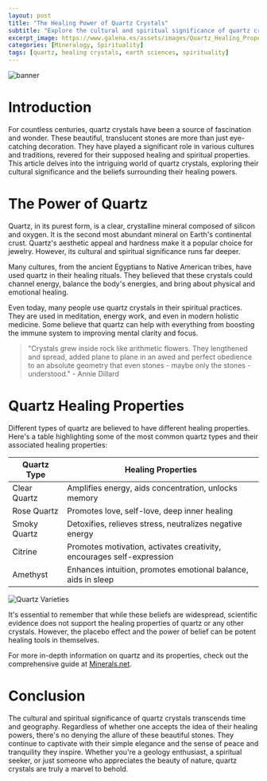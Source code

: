 ```yaml
---
layout: post
title: "The Healing Power of Quartz Crystals"
subtitle: "Explore the cultural and spiritual significance of quartz crystals and their healing properties."
excerpt_image: https://www.galena.es/assets/images/Quartz_Healing_Properties.png
categories: [Mineralogy, Spirituality]
tags: [quartz, healing crystals, earth sciences, spirituality]
---
```


![banner](https://www.galena.es/assets/images/Quartz_Healing_Properties.png "Image exploring the cultural and spiritual significance of quartz crystals, highlighting their healing properties and role in wellness and earth sciences.")

# Introduction

For countless centuries, quartz crystals have been a source of fascination and wonder. These beautiful, translucent stones are more than just eye-catching decoration. They have played a significant role in various cultures and traditions, revered for their supposed healing and spiritual properties. This article delves into the intriguing world of quartz crystals, exploring their cultural significance and the beliefs surrounding their healing powers.

# The Power of Quartz

Quartz, in its purest form, is a clear, crystalline mineral composed of silicon and oxygen. It is the second most abundant mineral on Earth's continental crust. Quartz's aesthetic appeal and hardness make it a popular choice for jewelry. However, its cultural and spiritual significance runs far deeper.

Many cultures, from the ancient Egyptians to Native American tribes, have used quartz in their healing rituals. They believed that these crystals could channel energy, balance the body's energies, and bring about physical and emotional healing. 

Even today, many people use quartz crystals in their spiritual practices. They are used in meditation, energy work, and even in modern holistic medicine. Some believe that quartz can help with everything from boosting the immune system to improving mental clarity and focus.

> "Crystals grew inside rock like arithmetic flowers. They lengthened and spread, added plane to plane in an awed and perfect obedience to an absolute geometry that even stones - maybe only the stones - understood." - Annie Dillard

# Quartz Healing Properties

Different types of quartz are believed to have different healing properties. Here's a table highlighting some of the most common quartz types and their associated healing properties:

| Quartz Type | Healing Properties |
| ----------- | ------------------ |
| Clear Quartz | Amplifies energy, aids concentration, unlocks memory |
| Rose Quartz | Promotes love, self-love, deep inner healing |
| Smoky Quartz | Detoxifies, relieves stress, neutralizes negative energy |
| Citrine | Promotes motivation, activates creativity, encourages self-expression |
| Amethyst | Enhances intuition, promotes emotional balance, aids in sleep |

![Quartz Varieties](https://www.galena.es/assets/images/Quartz_Varieties.png)

It's essential to remember that while these beliefs are widespread, scientific evidence does not support the healing properties of quartz or any other crystals. However, the placebo effect and the power of belief can be potent healing tools in themselves.

For more in-depth information on quartz and its properties, check out the comprehensive guide at [Minerals.net](http://www.minerals.net/mineral/quartz.aspx).

# Conclusion

The cultural and spiritual significance of quartz crystals transcends time and geography. Regardless of whether one accepts the idea of their healing powers, there's no denying the allure of these beautiful stones. They continue to captivate with their simple elegance and the sense of peace and tranquility they inspire. Whether you're a geology enthusiast, a spiritual seeker, or just someone who appreciates the beauty of nature, quartz crystals are truly a marvel to behold.